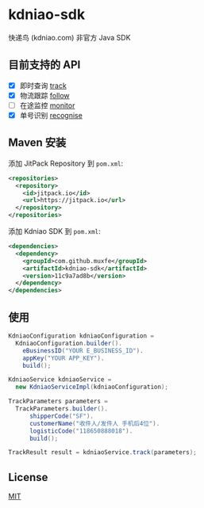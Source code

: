 # kdniao-sdk

快递鸟 (kdniao.com) 非官方 Java SDK

## 目前支持的 API

- [x] 即时查询 [track](https://www.kdniao.com/api-track)
- [x] 物流跟踪 [follow](https://www.kdniao.com/api-follow)
- [ ] 在途监控 [monitor](https://www.kdniao.com/api-monitor)
- [x] 单号识别 [recognise](https://www.kdniao.com/api-recognise)

## Maven 安装

添加 JitPack Repository 到 `pom.xml`:

```xml
<repositories>
  <repository>
    <id>jitpack.io</id>
    <url>https://jitpack.io</url>
  </repository>
</repositories>
```

添加 Kdniao SDK 到 `pom.xml`:

```xml
<dependencies>
  <dependency>
    <groupId>com.github.muxfe</groupId>
    <artifactId>kdniao-sdk</artifactId>
    <version>11c9a7ad8b</version>
  </dependency>
</dependencies>
```

## 使用

```java
KdniaoConfiguration kdniaoConfiguration =
  KdniaoConfiguration.builder().
    eBusinessID("YOUR E_BUSINESS_ID").
    appKey("YOUR APP_KEY").
    build();

KdniaoService kdniaoService =
  new KdniaoServiceImpl(kdniaoConfiguration);

TrackParameters parameters =
  TrackParameters.builder().
      shipperCode("SF").
      customerName("收件人/发件人 手机后4位").
      logisticCode("118650888018").
      build();

TrackResult result = kdniaoService.track(parameters);
```

## License

[MIT](license)
